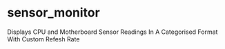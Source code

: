 sensor_monitor
==============
 
Displays CPU and Motherboard Sensor Readings
In A Categorised Format With Custom Refesh Rate
